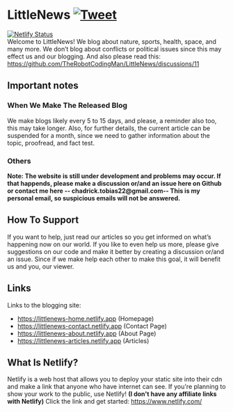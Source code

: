 # LittleNews [![Tweet](https://img.shields.io/twitter/url/http/shields.io.svg?style=social)](https://twitter.com/intent/tweet?text=Get%20over%20170%20free%20design%20blocks%20based%20on%20Bootstrap%204&url=https://froala.com/design-blocks&via=froala&hashtags=bootstrap,design,templates,blocks,developers)
[![Netlify Status](https://api.netlify.com/api/v1/badges/a82ea4bc-a3a0-41bc-94d9-858d032d3ef7/deploy-status)](https://app.netlify.com/sites/littlenews-contact/deploys)
<br />
Welcome to LittleNews! We blog about nature, sports, health, space, and many more. We don’t blog about conflicts or political issues since this may effect us and our blogging. And also please read this: https://github.com/TheRobotCodingMan/LittleNews/discussions/11
## Important notes
### When We Make The Released Blog
We make blogs likely every 5 to 15 days, and please, a reminder also too, this may take longer. Also, for further details, the current article can be suspended for a month, since we need to gather information about the topic, proofread, and fact test.
### Others
__Note: The website is still under development and problems may occur. If that happends, please make a discussion or/and an issue here on Github or contact me here -- chadrick.tobias22@gmail.com-- This is my personal email, so suspicious emails will not be answered.__
## How To Support
If you want to help, just read our articles so you get informed on what’s happening now on our world. If you like to even help us more, please give suggestions on our code and make it better by creating a discussion or/and an issue. Since if we make help each other to make this goal, it will benefit us and you, our viewer.
## Links
Links to the blogging site:
* https://littlenews-home.netlify.app (Homepage)
* https://littlenews-contact.netlify.app (Contact Page)
* https://littlenews-about.netlify.app (About Page)
* https://littlenews-articles.netlify.app (Articles)
## What Is Netlify?
Netlify is a web host that allows you to deploy your static site into their cdn and make a link that anyone who have internet can see. If you're planning to show your work to the public, use Netlify! __(I don't have any affiliate links with Netlify)__
Click the link and get started: https://www.netlify.com/
